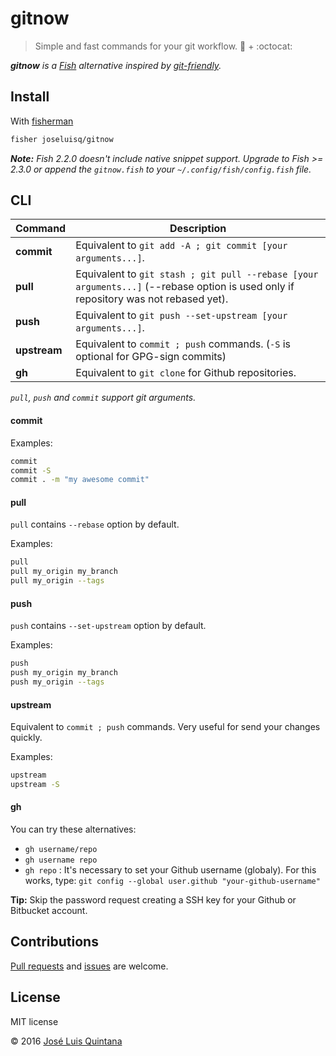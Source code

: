 # gitnow
> Simple and fast commands for your git workflow. :tropical_fish: + :octocat:

_**gitnow** is a [Fish](https://fishshell.com/) alternative  inspired by [git-friendly](https://github.com/jamiew/git-friendly)._

## Install

With [fisherman](https://github.com/fisherman/fisherman)

```sh
fisher joseluisq/gitnow
```

*__Note:__ Fish 2.2.0 doesn't include native snippet support. Upgrade to Fish >= 2.3.0 or append the `gitnow.fish` to your `~/.config/fish/config.fish` file.*

## CLI

Command | Description
--- | ---
**commit** | Equivalent to `git add -A ; git commit [your arguments...]`.
**pull** | Equivalent to `git stash ; git pull --rebase [your arguments...]` (--rebase option is used only if repository was not rebased yet).
**push** | Equivalent to `git push --set-upstream [your arguments...]`.
**upstream** | Equivalent to `commit ; push` commands. (`-S` is optional for GPG-sign commits)
**gh** | Equivalent to `git clone` for Github repositories.

_`pull`, `push` and `commit` support git arguments._

#### commit

Examples:
```sh
commit
commit -S
commit . -m "my awesome commit"
```

#### pull

`pull` contains `--rebase` option by default.

Examples:
```sh
pull
pull my_origin my_branch
pull my_origin --tags
```

#### push
`push` contains `--set-upstream` option by default.

Examples:
```sh
push
push my_origin my_branch
push my_origin --tags
```

#### upstream
Equivalent to `commit ; push` commands. Very useful for send your changes quickly. 

Examples:
```sh
upstream
upstream -S
```

#### **gh**
You can try these alternatives:

- `gh username/repo`
- `gh username repo`
- `gh repo` : It's necessary to set your Github username (globaly). For this works, type: `git config --global user.github "your-github-username"`

**Tip:** Skip the password request creating a SSH key for your Github or Bitbucket account.

## Contributions

[Pull requests](https://github.com/joseluisq/gitnow/pulls) and [issues](https://github.com/joseluisq/gitnow/issues) are welcome.

## License
MIT license

© 2016 [José Luis Quintana](http://git.io/joseluisq)
